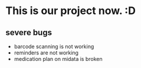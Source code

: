 # This is our project now. :D

## severe bugs
- barcode scanning is not working
- reminders are not working
- medication plan on midata is broken

